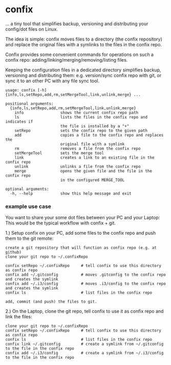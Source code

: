 # confix 
... a tiny tool that simplifies backup, versioning and distributing your config/dot files on Linux.

The idea is simple: confix moves files to a directory (the confix repository) and replace the original files with a symlinks to the files in the confix repo.

Confix provides some convenient commands for operations on such a confix repo: adding/linking/merging/removing/listing files.

Keeping the configuration files in a dedicated directory simplifies backup, versioning and distributing them: e.g. version/sync confix repo with git, or sync it to an other PC with any file sync tool.

```
usage: confix [-h] {info,ls,setRepo,add,rm,setMergeTool,link,unlink,merge} ...

positional arguments:
  {info,ls,setRepo,add,rm,setMergeTool,link,unlink,merge}
    info                shows the current confix repo path
    ls                  lists the files in the confix repo and indicates if
                        the file is installed by a "+"
    setRepo             sets the confix repo to the given path
    add                 copies a file to the confix repo and replaces the
                        original file with a symlink
    rm                  removes a file from the confix repo
    setMergeTool        sets the merge tool
    link                creates a link to an existing file in the confix repo
    unlink              unlinks a file from the confix repo
    merge               opens the given file and the file in the confix repo
                        in the configured MERGE_TOOL

optional arguments:
  -h, --help            show this help message and exit
```

### example use case

You want to share your some dot files between your PC and your Laptop: This would be the typical workflow with confix + git. 

1.) Setup confix on your PC, add some files to the confix repo and push them to the git remote:
```
create a git repository that will function as confix repo (e.g. at github)
clone your git repo to ~/.confixRepo

confix setRepo ~/.confixRepo     # tell confix to use this directory as confix repo
confix add ~/.gitconfig          # moves .gitconfig to the confix repo and creates the symlink
confix add ~/.i3/config          # moves .i3/config to the confix repo and creates the symlink
confix ls                        # list files in the confix repo

add, commit (and push) the files to git.
```

2.) On the Laptop, clone the git repo, tell confix to use it as confix repo and link the files:

```
clone your git repo to ~/.confixRepo
confix setRepo ~/.confixRepo     # tell confix to use this directory as confix repo
confix ls                        # list files in the confix repo
confix link ~/.gitconfig         # create a symlink from ~/.gitconfig to the file in the confix repo
confix add ~/.i3/config          # create a symlink from ~/.i3/config to the file in the confix repo
```

